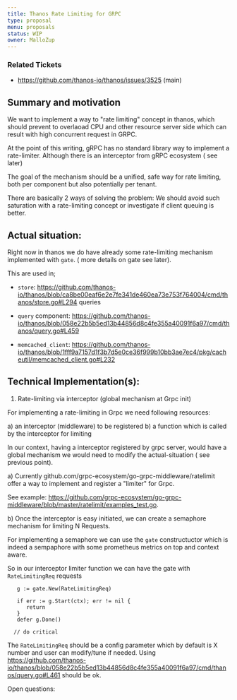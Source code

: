 ```yaml
---
title: Thanos Rate Limiting for GRPC
type: proposal
menu: proposals
status: WIP
owner: MalloZup
---
```


### Related Tickets

* https://github.com/thanos-io/thanos/issues/3525 (main)

## Summary and motivation

We want to implement a way to  "rate limiting" concept in thanos, which should prevent to overlaoad CPU and other resource server side which can result with high concurrent request in GRPC.

At the point of this writing, gRPC has no standard library way to implement a rate-limiter. Although there is an interceptor from gRPC ecosystem ( see later)

The goal of the  mechanism should be a unified, safe way for rate limiting, both per component but also potentially per tenant.

There are basically 2 ways of solving the problem:
We should avoid such saturation with a rate-limiting concept or investigate if client queuing is better.


## Actual situation:

Right now in thanos we do have already some rate-limiting mechanism implemented with `gate`. ( more details on gate see later).

This are used in;

- `store`: https://github.com/thanos-io/thanos/blob/ca8be00eaf6e2e7fe341de460ea73e753f764004/cmd/thanos/store.go#L294 queries

- `query` component: https://github.com/thanos-io/thanos/blob/058e22b5b5ed13b44856d8c4fe355a40091f6a97/cmd/thanos/query.go#L459

- `memcached_client`: https://github.com/thanos-io/thanos/blob/1fff9a7157d1f3b7d5e0ce36f999b10bb3ae7ec4/pkg/cacheutil/memcached_client.go#L232






## Technical Implementation(s):


1) Rate-limiting via interceptor (global mechanism at Grpc init)

For implementing a rate-limiting in Grpc we need following resources:

a) an interceptor (middleware) to be registered 
b) a function which is called by the interceptor for limiting

In our context, having a interceptor registered by grpc server, would have a global mechanism we would  need to modify the actual-situation ( see previous point).



a) 
Currently github.com/grpc-ecosystem/go-grpc-middleware/ratelimit offer a way to implement and register a "limiter" for Grpc.

See  example: https://github.com/grpc-ecosystem/go-grpc-middleware/blob/master/ratelimit/examples_test.go.

b)
Once the interceptor is easy initiated, we can create a semaphore mechanism for limiting N Requests.

For implementing a semaphore we can use the `gate` constructuctor which is indeed a sempaphore with some prometheus metrics on top and context aware.

So in our interceptor limiter function we can have the gate with `RateLimitingReq` requests

```golang
   g := gate.New(RateLimitingReq)

   if err := g.Start(ctx); err != nil {
      return
   }
   defer g.Done()

  // do critical
```

The `RateLimitingReq` should be a config parameter which by default is X number and user can modify/tune if needed.
Using https://github.com/thanos-io/thanos/blob/058e22b5b5ed13b44856d8c4fe355a40091f6a97/cmd/thanos/query.go#L461 should be ok.


Open questions:

